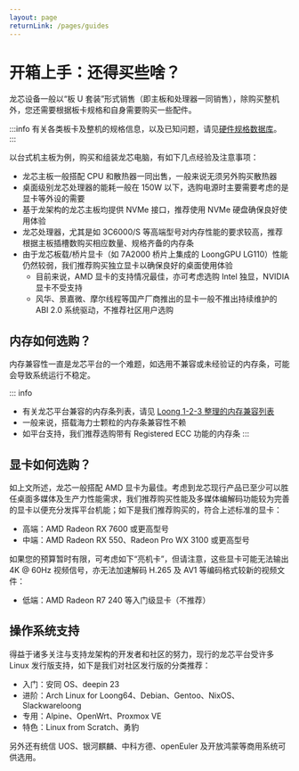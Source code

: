 ```yaml
---
layout: page
returnLink: /pages/guides
---
```


<ChildHeader>
    <template #pageTitle>在亮机前</template>
    <template #pageSubTitle>从购买入坑，如何获得良好体验？</template>
</ChildHeader>

<div class="body_content">

# 开箱上手：还得买些啥？

龙芯设备一般以“板 U 套装”形式销售（即主板和处理器一同销售），除购买整机外，您还需要根据板卡规格和自身需要购买一些配件。

:::info
有关各类板卡及整机的规格信息，以及已知问题，请见[硬件规格数据库](/pages/devices)。
:::

以台式机主板为例，购买和组装龙芯电脑，有如下几点经验及注意事项：

- 龙芯主板一般搭配 CPU 和散热器一同出售，一般来说无须另外购买散热器
- 桌面级别龙芯处理器的能耗一般在 150W 以下，选购电源时主要需要考虑的是显卡等外设的需要
- 基于龙架构的龙芯主板均提供 NVMe 接口，推荐使用 NVMe 硬盘确保良好使用体验
- 龙芯处理器，尤其是如 3C6000/S 等高端型号对内存性能的要求较高，推荐根据主板插槽数购买相应数量、规格齐备的内存条
- 由于龙芯板载/桥片显卡（如 7A2000 桥片上集成的 LoongGPU LG110）性能仍然较弱，我们推荐购买独立显卡以确保良好的桌面使用体验
    - 目前来说，AMD 显卡的支持情况最佳，亦可考虑选购 Intel 独显，NVIDIA 显卡不受支持
    - 风华、景嘉微、摩尔线程等国产厂商推出的显卡一般不推出持续维护的 ABI 2.0 系统驱动，不推荐社区用户选购

## 内存如何选购？

内存兼容性一直是龙芯平台的一个难题，如选用不兼容或未经验证的内存条，可能会导致系统运行不稳定。

::: info
- 有关龙芯平台兼容的内存条列表，请见 [Loong 1-2-3 整理的内存兼容列表](https://loong123.cn/list-hardwares.html)
- 一般来说，搭载海力士颗粒的内存条兼容性不赖
- 如平台支持，我们推荐选购带有 Registered ECC 功能的内存条
:::

## 显卡如何选购？

如上文所述，龙芯一般搭配 AMD 显卡为最佳。考虑到龙芯现行产品已至少可以胜任桌面多媒体及生产力性能需求，我们推荐购买性能及多媒体编解码功能较为完善的显卡以便充分发挥平台机能；如下是我们推荐购买的，符合上述标准的显卡：

- 高端：AMD Radeon RX 7600 或更高型号
- 中端：AMD Radeon RX 550、Radeon Pro WX 3100 或更高型号

如果您的预算暂时有限，可考虑如下“亮机卡”，但请注意，这些显卡可能无法输出 4K @ 60Hz 视频信号，亦无法加速解码 H.265 及 AV1 等编码格式较新的视频文件：

- 低端：AMD Radeon R7 240 等入门级显卡（不推荐）

## 操作系统支持

得益于诸多关注与支持龙架构的开发者和社区的努力，现行的龙芯平台受许多 Linux 发行版支持，如下是我们对社区发行版的分类推荐：

- 入门：安同 OS、deepin 23
- 进阶：Arch Linux for Loong64、Debian、Gentoo、NixOS、Slackwareloong
- 专用：Alpine、OpenWrt、Proxmox VE
- 特色：Linux from Scratch、勇豹

另外还有统信 UOS、银河麒麟、中科方德、openEuler 及开放鸿蒙等商用系统可供选用。

</div>

<ChildFooter />

<script setup>
import ChildHeader from '/components/ChildHeader.vue'
import ChildFooter from '/components/ChildFooter.vue'
</script>